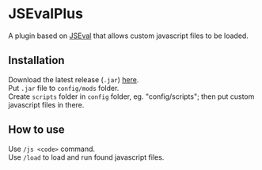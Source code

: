 # JSEvalPlus
A plugin based on [JSEval](https://github.com/summetdev/JSEval/releases/latest) that allows custom javascript files to be loaded.

## Installation

Download the latest release (`.jar`) [here](https://github.com/Brandons404/JSEvalPlus/releases/latest). <br>
Put `.jar` file to `config/mods` folder. <br>
Create `scripts` folder in `config` folder, eg. "config/scripts"; then put custom javascript files in there.

## How to use
Use `/js <code>` command.<br>
Use `/load` to load and run found javascript files.
